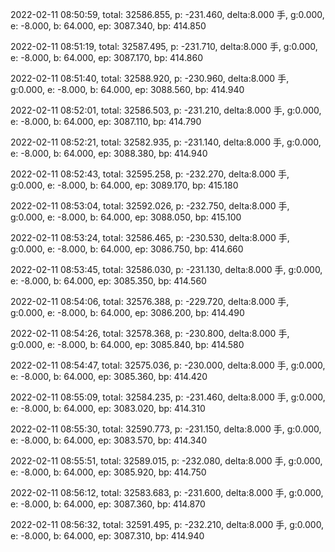 2022-02-11 08:50:59, total: 32586.855, p: -231.460, delta:8.000 手, g:0.000, e: -8.000, b: 64.000, ep: 3087.340, bp: 414.850

2022-02-11 08:51:19, total: 32587.495, p: -231.710, delta:8.000 手, g:0.000, e: -8.000, b: 64.000, ep: 3087.170, bp: 414.860

2022-02-11 08:51:40, total: 32588.920, p: -230.960, delta:8.000 手, g:0.000, e: -8.000, b: 64.000, ep: 3088.560, bp: 414.940

2022-02-11 08:52:01, total: 32586.503, p: -231.210, delta:8.000 手, g:0.000, e: -8.000, b: 64.000, ep: 3087.110, bp: 414.790

2022-02-11 08:52:21, total: 32582.935, p: -231.140, delta:8.000 手, g:0.000, e: -8.000, b: 64.000, ep: 3088.380, bp: 414.940

2022-02-11 08:52:43, total: 32595.258, p: -232.270, delta:8.000 手, g:0.000, e: -8.000, b: 64.000, ep: 3089.170, bp: 415.180

2022-02-11 08:53:04, total: 32592.026, p: -232.750, delta:8.000 手, g:0.000, e: -8.000, b: 64.000, ep: 3088.050, bp: 415.100

2022-02-11 08:53:24, total: 32586.465, p: -230.530, delta:8.000 手, g:0.000, e: -8.000, b: 64.000, ep: 3086.750, bp: 414.660

2022-02-11 08:53:45, total: 32586.030, p: -231.130, delta:8.000 手, g:0.000, e: -8.000, b: 64.000, ep: 3085.350, bp: 414.560

2022-02-11 08:54:06, total: 32576.388, p: -229.720, delta:8.000 手, g:0.000, e: -8.000, b: 64.000, ep: 3086.200, bp: 414.490

2022-02-11 08:54:26, total: 32578.368, p: -230.800, delta:8.000 手, g:0.000, e: -8.000, b: 64.000, ep: 3085.840, bp: 414.580

2022-02-11 08:54:47, total: 32575.036, p: -230.000, delta:8.000 手, g:0.000, e: -8.000, b: 64.000, ep: 3085.360, bp: 414.420

2022-02-11 08:55:09, total: 32584.235, p: -231.460, delta:8.000 手, g:0.000, e: -8.000, b: 64.000, ep: 3083.020, bp: 414.310

2022-02-11 08:55:30, total: 32590.773, p: -231.150, delta:8.000 手, g:0.000, e: -8.000, b: 64.000, ep: 3083.570, bp: 414.340

2022-02-11 08:55:51, total: 32589.015, p: -232.080, delta:8.000 手, g:0.000, e: -8.000, b: 64.000, ep: 3085.920, bp: 414.750

2022-02-11 08:56:12, total: 32583.683, p: -231.600, delta:8.000 手, g:0.000, e: -8.000, b: 64.000, ep: 3087.360, bp: 414.870

2022-02-11 08:56:32, total: 32591.495, p: -232.210, delta:8.000 手, g:0.000, e: -8.000, b: 64.000, ep: 3087.310, bp: 414.940